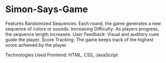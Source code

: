 # Simon-Says-Game

Features
Randomized Sequences: Each round, the game generates a new sequence of colors or sounds.
Increasing Difficulty: As players progress, the sequence length increases.
User Feedback: Visual and auditory cues guide the player.
Score Tracking: The game keeps track of the highest score achieved by the player.

Technologies Used
Frontend: HTML, CSS, JavaScript 
